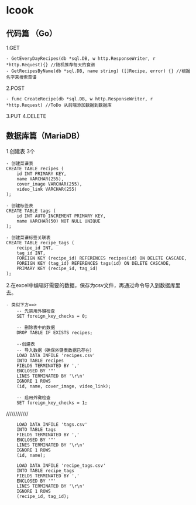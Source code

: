 ﻿# Icook

## 代码篇 （Go）
1.GET

    - GetEveryDayRecipes(db *sql.DB, w http.ResponseWriter, r *http.Request){} //随机推荐每天的食谱
    - GetRecipesByName(db *sql.DB, name string) ([]Recipe, error) {} //根据名字来搜索菜谱
2.POST

    - func CreateRecipe(db *sql.DB, w http.ResponseWriter, r *http.Request) //ToDo 从前端添加数据到数据库
3.PUT
4.DELETE

## 数据库篇（MariaDB）
1.创建表 3个
    
    - 创建菜谱表
    CREATE TABLE recipes (
        id INT PRIMARY KEY,
        name VARCHAR(255),
        cover_image VARCHAR(255),
        video_link VARCHAR(255)
    );

    - 创建标签表
    CREATE TABLE tags (
        id INT AUTO_INCREMENT PRIMARY KEY,
        name VARCHAR(50) NOT NULL UNIQUE
    );

    - 创建菜谱标签关联表
    CREATE TABLE recipe_tags (
        recipe_id INT,
        tag_id INT,
        FOREIGN KEY (recipe_id) REFERENCES recipes(id) ON DELETE CASCADE,
        FOREIGN KEY (tag_id) REFERENCES tags(id) ON DELETE CASCADE,
        PRIMARY KEY (recipe_id, tag_id)
    );

2.在excel中编辑好需要的数据，保存为csv文件，再通过命令导入到数据库里去。

    - 类似下方==>
        -- 先禁用外键检查
        SET foreign_key_checks = 0;

        -- 删除表中的数据
        DROP TABLE IF EXISTS recipes;

        --创建表
        -- 导入数据（确保外键表数据已存在）
        LOAD DATA INFILE 'recipes.csv'
        INTO TABLE recipes
        FIELDS TERMINATED BY ',' 
        ENCLOSED BY '"'
        LINES TERMINATED BY '\r\n'
        IGNORE 1 ROWS
        (id, name, cover_image, video_link);
        
        -- 启用外键检查
        SET foreign_key_checks = 1;
////////////

        LOAD DATA INFILE 'tags.csv'
        INTO TABLE tags
        FIELDS TERMINATED BY ',' 
        ENCLOSED BY '"'
        LINES TERMINATED BY '\r\n'
        IGNORE 1 ROWS
        (id, name);

        LOAD DATA INFILE 'recipe_tags.csv'
        INTO TABLE recipe_tags
        FIELDS TERMINATED BY ',' 
        ENCLOSED BY '"'
        LINES TERMINATED BY '\r\n'
        IGNORE 1 ROWS
        (recipe_id, tag_id);
